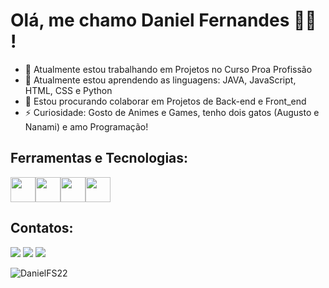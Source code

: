 # Olá, me chamo Daniel Fernandes 👋🏻 ! 

- 🔭 Atualmente estou trabalhando em Projetos no Curso Proa Profissão
- 🌱 Atualmente estou aprendendo as linguagens: JAVA, JavaScript, HTML, CSS e Python
- 👯 Estou procurando colaborar em Projetos de Back-end e Front_end
- ⚡ Curiosidade: Gosto de Animes e Games, tenho dois gatos (Augusto e Nanami) e amo Programação!

## Ferramentas e Tecnologias:

<img src="https://cdn.jsdelivr.net/gh/devicons/devicon@latest/icons/html5/html5-original-wordmark.svg" width="40" height="40"/><img src="https://cdn.jsdelivr.net/gh/devicons/devicon@latest/icons/css3/css3-original-wordmark.svg" width="40" height="40"/><img src="https://cdn.jsdelivr.net/gh/devicons/devicon@latest/icons/javascript/javascript-original.svg" width="40" height="40"/><img src="https://cdn.jsdelivr.net/gh/devicons/devicon@latest/icons/python/python-original-wordmark.svg" width="40" height="40"/>

## Contatos:

<div> 
  <a href="https://instagram.com/rafaballerini" target="_blank"><img src="https://img.shields.io/badge/-Instagram-%23E4405F?style=for-the-badge&logo=instagram&logoColor=white" target="_blank"></a>
  <a href = "mailto:dannox2002@gmail.comgmail.com"><img src="https://img.shields.io/badge/-Gmail-%23333?style=for-the-badge&logo=gmail&logoColor=white" target="_blank"></a>
  <a href="https://www.linkedin.com/in/daniel-fernandes-santos-9b9609205/" target="_blank"><img src="https://img.shields.io/badge/-LinkedIn-%230077B5?style=for-the-badge&logo=linkedin&logoColor=white" target="_blank"></a> 
  
</div>

![DanielFS22](https://github-readme-stats.vercel.app/api?username=DanielFS22&show_icons=true&theme=radical)
          
          
          
